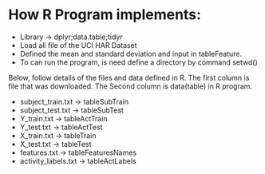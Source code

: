 # How R Program implements:
- Library -> dplyr;data.table;tidyr
- Load all file of the UCI HAR Dataset
- Defined the mean and standard deviation and input in tableFeature.
- To can run the program, is need define a directory by command setwd()

Below, follow details of the files and data defined in R. The first column is file that was downloaded. The Second column is data(table) in R program.
- subject_train.txt -> tableSubTrain
- subject_test.txt  ->  tableSubTest
- Y_train.txt          ->  tableActTrain
- Y_test.txt           -> tableActTest
- X_train.txt          -> tableTrain
- X_test.txt           -> tableTest
- features.txt        -> tableFeaturesNames
- activity_labels.txt -> tableActLabels

